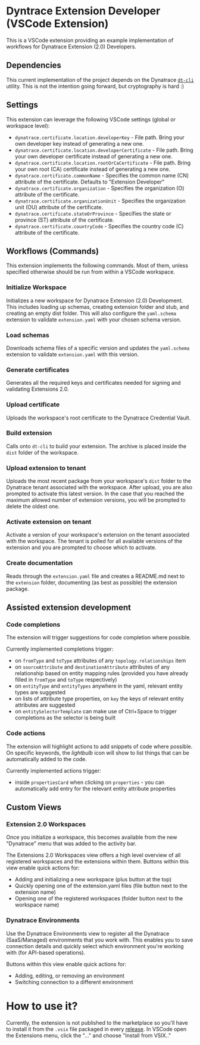 # Dyntrace Extension Developer (VSCode Extension)

This is a VSCode extension providing an example implementation of workflows for Dynatrace Extension (2.0) Developers.

## Dependencies

This current implementation of the project depends on the Dynatrace [`dt-cli`](https://github.com/dynatrace-oss/dt-cli) utility.
This is not the intention going forward, but cryptography is hard :)

## Settings

This extension can leverage the following VSCode settings (global or workspace level):

- `dynatrace.certificate.location.developerKey` - File path. Bring your own developer key instead of generating a new one.
- `dynatrace.certificate.location.developerCertificate` - File path. Bring your own developer certificate instead of generating a new one.
- `dynatrace.certificate.location.rootOrCaCertificate` - File path. Bring your own root (CA) certificate instead of generating a new one.
- `dynatrace.certificate.commonName` - Specifies the common name (CN) attribute of the certificate. Defaults to "Extension Developer"
- `dynatrace.certificate.organization` - Specifies the organization (O) attribute of the certificate.
- `dynatrace.certificate.organizationUnit` - Specifies the organization unit (OU) attribute of the certificate.
- `dynatrace.certificate.stateOrProvince` - Specifies the state or province (ST) attribute of the certificate.
- `dynatrace.certificate.countryCode` - Specifies the country code (C) attribute of the certificate.

## Workflows (Commands)

This extension implements the following commands.
Most of them, unless specified otherwise should be run from within a VSCode workspace.

### Initialize Workspace

Initializes a new workspace for Dynatrace Extension (2.0) Development.
This includes loading up schemas, creating extension folder and stub, and creating an empty dist folder.
This will also configure the `yaml.schema` extension to validate `extension.yaml` with your chosen schema version.

### Load schemas

Downloads schema files of a specific version and updates the `yaml.schema` extension to validate `extension.yaml` with this version.

### Generate certificates

Generates all the required keys and certificates needed for signing and validating Extensions 2.0.

### Upload certificate

Uploads the workspace's root certificate to the Dynatrace Credential Vault.

### Build extension

Calls onto `dt-cli` to build your extension. The archive is placed inside the `dist` folder of the workspace.

### Upload extension to tenant

Uploads the most recent package from your workspace's `dist` folder to the Dynatrace tenant associated with the workspace.
After upload, you are also prompted to activate this latest version. In the case that you reached the maximum allowed 
number of extension versions, you will be prompted to delete the oldest one.

### Activate extension on tenant

Activate a version of your workspace's extension on the tenant associated with the workspace. The tenant is polled for all
available versions of the extension and you are prompted to choose which to activate.

### Create documentation

Reads through the `extension.yaml` file and creates a README.md next to the `extension` folder, documenting (as best as possible) the extension package.

## Assisted extension development

### Code completions

The extension will trigger suggestions for code completion where possible.

Currently implemented completions trigger:

- on `fromType` and `toType` attributes of any `topology.relationships` item
- on `sourceAttribute` and `destinationAttribute` attributes of any relationship based on entity mapping rules (provided you have already filled in `fromType` and `toType` respectively)
- on `entityType` and `entityTypes` anywhere in the yaml, relevant entity types are suggested
- on lists of attribute type properties, on `key` the keys of relevant entity attributes are suggested
- on `entitySelectorTemplate` can make use of Ctrl+Space to trigger completions as the selector is being built

### Code actions

The extension will highlight actions to add snippets of code where possible.
On specific keywords, the _lightbulb_ icon will show to list things that can be automatically added to the code.

Currently implemented actions trigger:

- inside `propertiesCard` when clicking on `properties` - you can automatically add entry for the relevant entity attribute properties

## Custom Views

### Extension 2.0 Workspaces

Once you initialize a workspace, this becomes available from the new "Dynatrace" menu that was added to the activity bar.

The Extensions 2.0 Workspaces view offers a high level overview of all registered workspaces and the extensions within them.
Buttons within this view enable quick actions for:

- Adding and initializing a new workspace (plus button at the top)
- Quickly opening one of the extension.yaml files (file button next to the extension name)
- Opening one of the registered workspaces (folder button next to the workspace name)

### Dynatrace Environments

Use the Dynatrace Environments view to register all the Dynatrace (SaaS/Managed) environments that you work with.
This enables you to save connection details and quickly select which environment you're working with (for API-based operations).

Buttons within this view enable quick actions for:

- Adding, editing, or removing an environment
- Switching connection to a different environment

# How to use it?

Currently, the extension is not published to the marketplace so you'll have to install it from the `.vsix` file packaged in every [release](https://github.com/dynatrace-extensions/dynatrace-extension-developer/releases).
In VSCode open the Extensions menu, click the "..." and choose "Install from VSIX.."